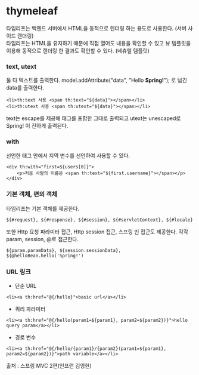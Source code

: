 # thymeleaf

타임리프는 백엔드 서버에서 HTML을 동적으로 렌더링 하는 용도로 사용한다. (서버 사이드 렌더링)   
타임리프는 HTML을 유지하기 때문에 직접 열어도 내용을 확인할 수 있고 뷰 템플릿을 이용해 동적으로 렌더링 한 결과도 확인할 수 있다. (네츄럴 템플릿)  

### text, utext

둘 다 텍스트를 출력한다. model.addAttribute("data", "Hello <b>Spring!</b>"); 로 넘긴 data를 출력한다.
```
<li>th:text 사용 <span th:text="${data}"></span></li>
<li>th:utext 사용 <span th:utext="${data}"></span></li>
``` 
text는 escape를 제공해 태그를 포함한 그대로 출력되고 utext는 unescaped로 Spring! 이 진하게 출력된다.

### with 

선언한 태그 안에서 지역 변수를 선언하여 사용할 수 있다. 
```
<div th:with="first=${users[0]}">
    <p>처음 사람의 이름은 <span th:text="${first.username}"></span></p>
</div>
```

### 기본 객체, 편의 객체 

타임리프는 기본 객체를 제공한다.
```
${#request}, ${#response}, ${#session}, ${#servletContext}, ${#locale}
```
또한 Http 요청 파라미터 접근, Http session 접근, 스프링 빈 접근도 제공한다.
각각 param, session, @로 접근한다.
```
${param.paramData}, ${session.sessionData}, ${@helloBean.hello('Spring!')
```

### URL 링크 
* 단순 URL
```
<li><a th:href="@{/hello}">basic url</a></li>
```
* 쿼리 파라미터  
```
<li><a th:href="@{/hello(param1=${param1}, param2=${param2})}">hello query param</a></li>
```
* 경로 변수   
```
<li><a th:href="@{/hello/{param1}/{param2}(param1=${param1}, param2=${param2})}">path variable</a></li>
```

출처 : 스프링 MVC 2편(인프런 김영한)
